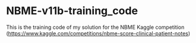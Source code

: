 # NBME-v11b-training_code
This is the training code of my solution for the NBME Kaggle competition (https://www.kaggle.com/competitions/nbme-score-clinical-patient-notes)

